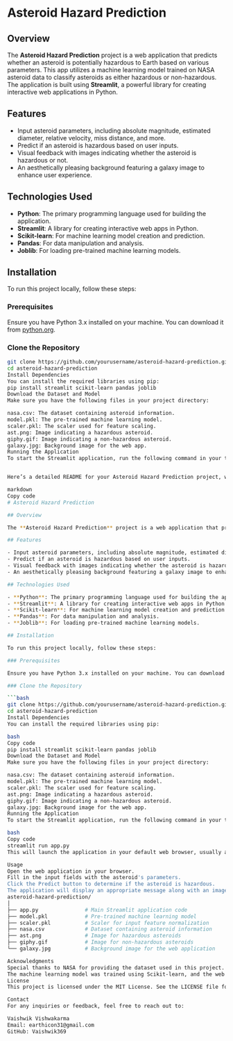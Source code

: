 # Asteroid Hazard Prediction

## Overview

The **Asteroid Hazard Prediction** project is a web application that predicts whether an asteroid is potentially hazardous to Earth based on various parameters. This app utilizes a machine learning model trained on NASA asteroid data to classify asteroids as either hazardous or non-hazardous. The application is built using **Streamlit**, a powerful library for creating interactive web applications in Python.

## Features

- Input asteroid parameters, including absolute magnitude, estimated diameter, relative velocity, miss distance, and more.
- Predict if an asteroid is hazardous based on user inputs.
- Visual feedback with images indicating whether the asteroid is hazardous or not.
- An aesthetically pleasing background featuring a galaxy image to enhance user experience.

## Technologies Used

- **Python**: The primary programming language used for building the application.
- **Streamlit**: A library for creating interactive web apps in Python.
- **Scikit-learn**: For machine learning model creation and prediction.
- **Pandas**: For data manipulation and analysis.
- **Joblib**: For loading pre-trained machine learning models.

## Installation

To run this project locally, follow these steps:

### Prerequisites

Ensure you have Python 3.x installed on your machine. You can download it from [python.org](https://www.python.org/downloads/).

### Clone the Repository

```bash
git clone https://github.com/yourusername/asteroid-hazard-prediction.git
cd asteroid-hazard-prediction
Install Dependencies
You can install the required libraries using pip:
pip install streamlit scikit-learn pandas joblib
Download the Dataset and Model
Make sure you have the following files in your project directory:

nasa.csv: The dataset containing asteroid information.
model.pkl: The pre-trained machine learning model.
scaler.pkl: The scaler used for feature scaling.
ast.png: Image indicating a hazardous asteroid.
giphy.gif: Image indicating a non-hazardous asteroid.
galaxy.jpg: Background image for the web app.
Running the Application
To start the Streamlit application, run the following command in your terminal:


Here’s a detailed README for your Asteroid Hazard Prediction project, written in Markdown style. You can customize it further as needed!

markdown
Copy code
# Asteroid Hazard Prediction

## Overview

The **Asteroid Hazard Prediction** project is a web application that predicts whether an asteroid is potentially hazardous to Earth based on various parameters. This app utilizes a machine learning model trained on NASA asteroid data to classify asteroids as either hazardous or non-hazardous. The application is built using **Streamlit**, a powerful library for creating interactive web applications in Python.

## Features

- Input asteroid parameters, including absolute magnitude, estimated diameter, relative velocity, miss distance, and more.
- Predict if an asteroid is hazardous based on user inputs.
- Visual feedback with images indicating whether the asteroid is hazardous or not.
- An aesthetically pleasing background featuring a galaxy image to enhance user experience.

## Technologies Used

- **Python**: The primary programming language used for building the application.
- **Streamlit**: A library for creating interactive web apps in Python.
- **Scikit-learn**: For machine learning model creation and prediction.
- **Pandas**: For data manipulation and analysis.
- **Joblib**: For loading pre-trained machine learning models.

## Installation

To run this project locally, follow these steps:

### Prerequisites

Ensure you have Python 3.x installed on your machine. You can download it from [python.org](https://www.python.org/downloads/).

### Clone the Repository

```bash
git clone https://github.com/yourusername/asteroid-hazard-prediction.git
cd asteroid-hazard-prediction
Install Dependencies
You can install the required libraries using pip:

bash
Copy code
pip install streamlit scikit-learn pandas joblib
Download the Dataset and Model
Make sure you have the following files in your project directory:

nasa.csv: The dataset containing asteroid information.
model.pkl: The pre-trained machine learning model.
scaler.pkl: The scaler used for feature scaling.
ast.png: Image indicating a hazardous asteroid.
giphy.gif: Image indicating a non-hazardous asteroid.
galaxy.jpg: Background image for the web app.
Running the Application
To start the Streamlit application, run the following command in your terminal:

bash
Copy code
streamlit run app.py
This will launch the application in your default web browser, usually at http://localhost:8501.

Usage
Open the web application in your browser.
Fill in the input fields with the asteroid's parameters.
Click the Predict button to determine if the asteroid is hazardous.
The application will display an appropriate message along with an image indicating the asteroid's hazard status.
asteroid-hazard-prediction/
│
├── app.py               # Main Streamlit application code
├── model.pkl            # Pre-trained machine learning model
├── scaler.pkl           # Scaler for input feature normalization
├── nasa.csv             # Dataset containing asteroid information
├── ast.png              # Image for hazardous asteroids
├── giphy.gif            # Image for non-hazardous asteroids
└── galaxy.jpg           # Background image for the web application

Acknowledgments
Special thanks to NASA for providing the dataset used in this project.
The machine learning model was trained using Scikit-learn, and the web application was built using Streamlit.
License
This project is licensed under the MIT License. See the LICENSE file for details.

Contact
For any inquiries or feedback, feel free to reach out to:

Vaishwik Vishwakarma
Email: earthicon31@gmail.com
GitHub: Vaishwik369

